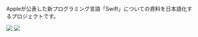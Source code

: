 Appleが公表した新プログラミング言語「Swift」についての資料を日本語化するプロジェクトです。


<img src="http://gyazo.com/691368dbb1ec83e8db3fc7c33d67ac08.png">

<img src="http://upload.wikimedia.org/wikipedia/commons/e/e9/Taylor_Swift_Speak_Now_Tour_2011_4.jpg">

